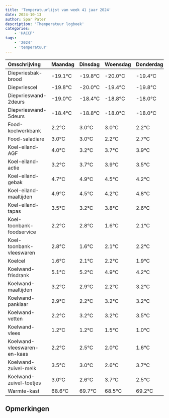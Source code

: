 ```yaml
---
title: 'Temperatuurlijst van week 41 jaar 2024'
date: 2024-10-13
author: Spar Pater
description: 'Themperatuur logboek'
categories:
    - 'HACCP'
tags:
    - '2024'
    - 'temperatuur'
---
```

|Omschrijving|Maandag|Dinsdag|Woensdag|Donderdag|Vrijdag|Zaterdag|Zondag|
|:---|:---|:---|:---|:---|:---|:---|:---|
|Diepvriesbak-brood|-19.1°C|-19.8°C|-20.0°C|-19.4°C|-19.8°C|-19.0°C|-19.0°C|
|Diepvriescel|-19.8°C|-20.0°C|-19.4°C|-19.8°C|-19.0°C|-19.0°C|-19.8°C|
|Diepvrieswand-2deurs|-19.0°C|-18.4°C|-18.8°C|-18.0°C|-18.0°C|-18.8°C|-18.3°C|
|Diepvrieswand-5deurs|-18.4°C|-18.8°C|-18.0°C|-18.0°C|-18.8°C|-18.3°C|-18.1°C|
|Food-koelwerkbank|2.2°C|3.0°C|3.0°C|2.2°C|2.7°C|2.9°C|2.5°C|
|Food-saladiare|3.0°C|3.0°C|2.2°C|2.7°C|2.9°C|2.5°C|2.2°C|
|Koel-eiland-AGF|4.0°C|3.2°C|3.7°C|3.9°C|3.5°C|3.2°C|3.8°C|
|Koel-eiland-actie|3.2°C|3.7°C|3.9°C|3.5°C|3.2°C|3.8°C|2.6°C|
|Koel-eiland-gebak|4.7°C|4.9°C|4.5°C|4.2°C|4.8°C|3.6°C|4.1°C|
|Koel-eiland-maaltijden|4.9°C|4.5°C|4.2°C|4.8°C|3.6°C|4.1°C|4.2°C|
|Koel-eiland-tapas|3.5°C|3.2°C|3.8°C|2.6°C|3.1°C|3.2°C|2.9°C|
|Koel-toonbank-foodservice|2.2°C|2.8°C|1.6°C|2.1°C|2.2°C|1.9°C|1.2°C|
|Koel-toonbank-vleeswaren|2.8°C|1.6°C|2.1°C|2.2°C|1.9°C|1.2°C|2.2°C|
|Koelcel|1.6°C|2.1°C|2.2°C|1.9°C|1.2°C|2.2°C|2.2°C|
|Koelwand-frisdrank|5.1°C|5.2°C|4.9°C|4.2°C|5.2°C|5.2°C|5.5°C|
|Koelwand-maaltijden|3.2°C|2.9°C|2.2°C|3.2°C|3.2°C|3.5°C|3.0°C|
|Koelwand-panklaar|2.9°C|2.2°C|3.2°C|3.2°C|3.5°C|3.0°C|2.6°C|
|Koelwand-vetten|2.2°C|3.2°C|3.2°C|3.5°C|3.0°C|2.6°C|3.7°C|
|Koelwand-vlees|1.2°C|1.2°C|1.5°C|1.0°C|0.6°C|1.7°C|0.5°C|
|Koelwand-vleeswaren-en-kaas|2.2°C|2.5°C|2.0°C|1.6°C|2.7°C|1.5°C|2.2°C|
|Koelwand-zuivel-melk|3.5°C|3.0°C|2.6°C|3.7°C|2.5°C|3.2°C|3.7°C|
|Koelwand-zuivel-toetjes|3.0°C|2.6°C|3.7°C|2.5°C|3.2°C|3.7°C|4.0°C|
|Warmte-kast|68.6°C|69.7°C|68.5°C|69.2°C|69.7°C|70.0°C|69.8°C|

## Opmerkingen


